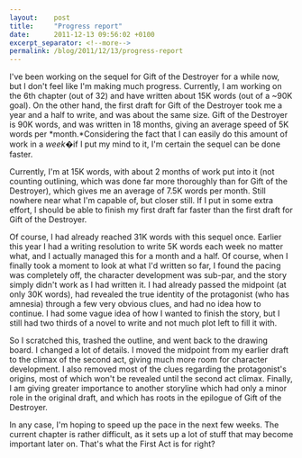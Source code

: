 ```yaml
---
layout:    post
title:     "Progress report"
date:      2011-12-13 09:56:02 +0100
excerpt_separator: <!--more-->
permalink: /blog/2011/12/13/progress-report
---
```


I've been working on the sequel for Gift of the Destroyer for a while now, but I don't feel like I'm making much progress. Currently, I am working on the 6th chapter (out of 32) and have written about 15K words (out of a ~90K goal). On the other hand, the first draft for Gift of the Destroyer took me a year and a half to write, and was about the same size. Gift of the Destroyer is 90K words, and was written in 18 months, giving an average speed of 5K words per *month.*Considering the fact that I can easily do this amount of work in a *week*�if I put my mind to it, I'm certain the sequel can be done faster.

<!--more-->
Currently, I'm at 15K words, with about 2 months of work put into it (not counting outlining, which was done far more thoroughly than for Gift of the Destroyer), which gives me an average of 7.5K words per month. Still nowhere near what I'm capable of, but closer still. If I put in some extra effort, I should be able to finish my first draft far faster than the first draft for Gift of the Destroyer.

Of course, I had already reached 31K words with this sequel once. Earlier this year I had a writing resolution to write 5K words each week no matter what, and I actually managed this for a month and a half. Of course, when I finally took a moment to look at what I'd written so far, I found the pacing was completely off, the character development was sub-par, and the story simply didn't work as I had written it. I had already passed the midpoint (at only 30K words), had revealed the true identity of the protagonist (who has amnesia) through a few very obvious clues, and had no idea how to continue. I had some vague idea of how I wanted to finish the story, but I still had two thirds of a novel to write and not much plot left to fill it with.

So I scratched this, trashed the outline, and went back to the drawing board. I changed a lot of details. I moved the midpoint from my earlier draft to the climax of the second act, giving much more room for character development. I also removed most of the clues regarding the protagonist's origins, most of which won't be revealed until the second act climax. Finally, I am giving greater importance to another storyline which had only a minor role in the original draft, and which has roots in the epilogue of Gift of the Destroyer.

In any case, I'm hoping to speed up the pace in the next few weeks. The current chapter is rather difficult, as it sets up a lot of stuff that may become important later on. That's what the First Act is for right?